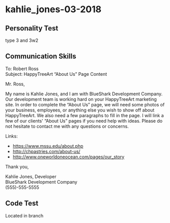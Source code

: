 # kahlie_jones-03-2018

## Personality Test

type 3 and 3w2

## Communication Skills

To:          Robert Ross  
Subject:     HappyTreeArt “About Us” Page Content

Mr. Ross,

My name is Kahlie Jones, and I am with BlueShark Development Company. Our development team is working hard on your HappyTreeArt marketing site. In order to complete the “About Us” page, we will need some photos of your business, employees, or anything else you wish to show off about HappyTreeArt. We also need a few paragraphs to fill in the page. I will link a few of our clients' “About Us” pages if you need help with ideas. Please do not hesitate to contact me with any questions or concerns.   

Links:
 * https://www.mssu.edu/about.php  
 * http://chpastries.com/about-us/  
 * http://www.oneworldoneocean.com/pages/our_story  
  
Thank you,

Kahlie Jones, Developer  
BlueShark Development Company  
(555)-555-5555

## Code Test

Located in branch

